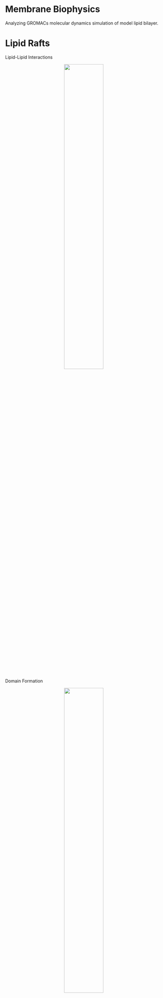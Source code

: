 # Membrane Biophysics
Analyzing GROMACs molecular dynamics simulation of model lipid bilayer. 

# Lipid Rafts

Lipid-Lipid Interactions
<p align="center">
  <img width="50%" src="https://github.com/kelleypa/Membrane-Biophysics/assets/107891103/8ebff236-7e70-49c2-a3db-0c0f39fcebee">
</p>


Domain Formation
<p align="center">
  <img width="50%" src="https://github.com/kelleypa/Membrane-Biophysics/assets/107891103/f5f150d8-c8ca-4cfe-9035-dec9d378111d">
</p>

Lipid Rafts

![](https://github.com/kelleypa/Membrane-Biophysics/blob/main/rafts_trimmed_enhanced_reduced.gif)



# Martini Course-Grained Simulation
We calculate the trajectories of the atoms on the lipid molecules in a bilayer according to Newton’s laws in MD simulations. To allow the study of larger systems over longer timescales, we employed the CG Martini force field [http://cgmartini.nl/].

![martinilipids](https://github.com/kelleypa/Membrane-Biophysics/assets/107891103/13d73afd-5c69-4210-a9b1-a16c3c92f686)


# Domain Determination Method
Lipids were assigned to PSM-rich/cholesterol-rich (raft-like) domains according to the density of their lateral distribution within the plane of each leaflet. The assignment was made by a sliding window method in which a window ~ 2.4 x 2.4 nm (containing on average 11 lipids) in size was tracked ~ 0.8 nm (average separation between lipid molecules) in each direction.30 A window for which the count of individual lipids exceeds the threshold for random mixing with >75% probability was designated PSM-rich/cholesterol-rich. Windows that do not satisfy this criterion were deemed to be homogeneously mixed (non-raft). The domain type for each ~ 0.8 x 0.8 nm2 area was assigned and tallied 9 separate times by the sliding window, and ultimately classified by majority vote. The lipids inside the area were correspondingly categorized. 

![image](https://github.com/kelleypa/Membrane-Biophysics/assets/107891103/073fc234-1473-4ece-a38d-fd835e18f035)

## Probability of Combinations wiht Repetition of 3 different Species of Lipids 
![image](https://github.com/kelleypa/Membrane-Biophysics/assets/107891103/b79f142c-9c0e-4ef2-9fa8-12c088396484)
### Raft-Like (red) Non-raft Like (blue)
![image](https://github.com/kelleypa/Membrane-Biophysics/assets/107891103/2ea9730d-beb4-4bd6-9f9c-05a953d6ce28)


## Example
![DDanimation](https://github.com/kelleypa/Membrane-Biophysics/assets/107891103/8121407f-6c4a-41fb-ad1b-078fa39f89bb)
### End Result
![image](https://github.com/kelleypa/Membrane-Biophysics/assets/107891103/936ff4e1-3411-478d-9f5f-631a1978878a)
## Window Size 
![image](https://github.com/kelleypa/Membrane-Biophysics/assets/107891103/b9a04343-fdba-4e7c-92b9-2a1d94ff2053)


# CG Simulation of Effect of Monounsaturated (POPC) vs Polyunsaturated (PDPC) Lipids
### Domains @ 6 $\mu$s

![image](https://github.com/kelleypa/Membrane-Biophysics/assets/107891103/900b1030-e62d-4b50-b6c7-4acca96e2eb8)
